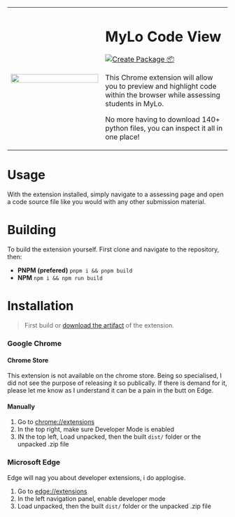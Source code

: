 <table frame="void">
    <tr>
      <td width="200px">
        <img src="https://github.com/Lachee/chrome-mylo-codeview/blob/master/public/images/icons.png" align="center" width="100%" />
      </td>
      <td>
        <h1>MyLo Code View</h1>
        <p>
            <a href="https://github.com/Lachee/chrome-mylo-codeview/actions/workflows/package.yml"><img src="https://github.com/Lachee/chrome-mylo-codeview/actions/workflows/package.yml/badge.svg" alt="Create Package 📦" /></a>
        </p>
        <p>
          This Chrome extension will allow you to preview and highlight code within the browser while assessing students in MyLo.
        </p>
        <p>
          No more having to download 140+ python files, you can inspect it all in one place!
        </p>
      </td>
    </tr>
</table>

# Usage
With the extension installed, simply navigate to a assessing page and open a code source file like you would with any other submission material.

# Building
To build the extension yourself. First clone and navigate to the repository, then:

- **PNPM (prefered)** `pnpm i && pnpm build`
- **NPM** `npm i && npm run build`
  
# Installation
> First build or [download the artifact](https://github.com/Lachee/chrome-mylo-codeview/actions/workflows/package.yml) of the extension. 

### Google Chrome
#### Chrome Store
This extension is not available on the chrome store. Being so specialised, I did not see the purpose of releasing it so publically. 
If there is demand for it, please let me know as I understand it can be a pain in the butt on Edge.

#### Manually
1. Go to [chrome://extensions](chrome://extensions)
2. In the top right, make sure Developer Mode is enabled
3. IN the top left, Load unpacked, then the built `dist/` folder or the unpacked .zip file

### Microsoft Edge
Edge will nag you about developer extensions, i do applogise.
1. Go to [edge://extensions](edge://extensions)
2. In the left navigation panel, enable developer mode
3. Load unpacked, then the built `dist/` folder or the unpacked .zip file
